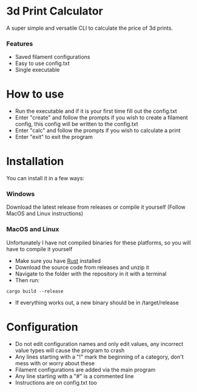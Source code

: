 # 3d Print Calculator
A super simple and versatile CLI to calculate the price of 3d prints.  
### Features
- Saved filament configurations
- Easy to use config.txt
- Single executable
# How to use
- Run the executable and if it is your first time fill out the config.txt
- Enter "create" and follow the prompts if you wish to create a filament config, this config will be written to the config.txt
- Enter "calc" and follow the prompts if you wish to calculate a print
- Enter "exit" to exit the program
# Installation
You can install it in a few ways:
### Windows
Download the latest release from releases or compile it yourself (Follow MacOS and Linux instructions)
### MacOS and Linux
Unfortunately I have not compiled binaries for these platforms, so you will have to compile it yourself  
- Make sure you have [Rust](https://rustup.rs/ "Rustup link") installed
- Download the source code from releases and unzip it
- Navigate to the folder with the repository in it with a terminal
- Then run:
```
cargo build --release
```
- If everything works out, a new binary should be in /target/release
# Configuration
- Do not edit configuration names and only edit values, any incorrect value types will cause the program to crash
- Any lines starting with a "!" mark the beginning of a category, don't mess with or worry about these
- Filament configurations are added via the main program
- Any line starting with a "#" is a commented line
- Instructions are on config.txt too
